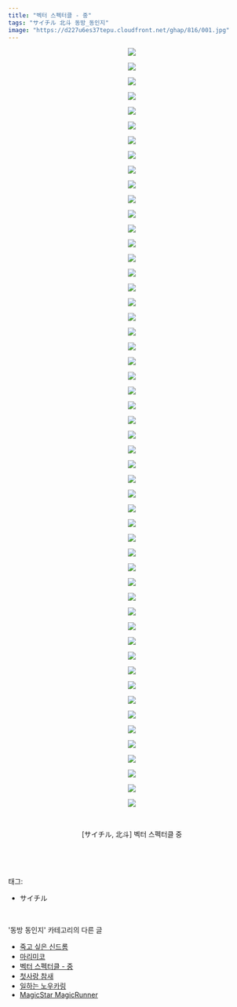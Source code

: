 ```yaml
---
title: "벡터 스펙터클 - 중"
tags: "サイチル 北斗 동방_동인지"
image: "https://d227u6es37tepu.cloudfront.net/ghap/816/001.jpg"
---
```

<div class="article">
<p style="text-align: center; clear: none; float: none;"><img src="{{ site.imgserver6 }}/ghap/816/001.jpg"/></p>
<p style="text-align: center; clear: none; float: none;"><img src="{{ site.imgserver6 }}/ghap/816/002.jpg"/></p>
<p style="text-align: center; clear: none; float: none;"><img src="{{ site.imgserver6 }}/ghap/816/003.jpg"/></p>
<p style="text-align: center; clear: none; float: none;"><img src="{{ site.imgserver6 }}/ghap/816/004.jpg"/></p>
<p style="text-align: center; clear: none; float: none;"><img src="{{ site.imgserver6 }}/ghap/816/005.jpg"/></p>
<p style="text-align: center; clear: none; float: none;"><img src="{{ site.imgserver6 }}/ghap/816/006.jpg"/></p>
<p style="text-align: center; clear: none; float: none;"><img src="{{ site.imgserver6 }}/ghap/816/007.jpg"/></p>
<p style="text-align: center; clear: none; float: none;"><img src="{{ site.imgserver6 }}/ghap/816/008.jpg"/></p>
<p style="text-align: center; clear: none; float: none;"><img src="{{ site.imgserver6 }}/ghap/816/009.jpg"/></p>
<p style="text-align: center; clear: none; float: none;"><img src="{{ site.imgserver6 }}/ghap/816/010.jpg"/></p>
<p style="text-align: center; clear: none; float: none;"><img src="{{ site.imgserver6 }}/ghap/816/011.jpg"/></p>
<p style="text-align: center; clear: none; float: none;"><img src="{{ site.imgserver6 }}/ghap/816/012.jpg"/></p>
<p style="text-align: center; clear: none; float: none;"><img src="{{ site.imgserver6 }}/ghap/816/013.jpg"/></p>
<p style="text-align: center; clear: none; float: none;"><img src="{{ site.imgserver6 }}/ghap/816/014.jpg"/></p>
<p style="text-align: center; clear: none; float: none;"><img src="{{ site.imgserver6 }}/ghap/816/015.jpg"/></p>
<p style="text-align: center; clear: none; float: none;"><img src="{{ site.imgserver6 }}/ghap/816/016.jpg"/></p>
<p style="text-align: center; clear: none; float: none;"><img src="{{ site.imgserver6 }}/ghap/816/017.jpg"/></p>
<p style="text-align: center; clear: none; float: none;"><img src="{{ site.imgserver6 }}/ghap/816/018.jpg"/></p>
<p style="text-align: center; clear: none; float: none;"><img src="{{ site.imgserver6 }}/ghap/816/019.jpg"/></p>
<p style="text-align: center; clear: none; float: none;"><img src="{{ site.imgserver6 }}/ghap/816/020.jpg"/></p>
<p style="text-align: center; clear: none; float: none;"><img src="{{ site.imgserver6 }}/ghap/816/021.jpg"/></p>
<p style="text-align: center; clear: none; float: none;"><img src="{{ site.imgserver6 }}/ghap/816/022.jpg"/></p>
<p style="text-align: center; clear: none; float: none;"><img src="{{ site.imgserver6 }}/ghap/816/023.jpg"/></p>
<p style="text-align: center; clear: none; float: none;"><img src="{{ site.imgserver6 }}/ghap/816/024.jpg"/></p>
<p style="text-align: center; clear: none; float: none;"><img src="{{ site.imgserver6 }}/ghap/816/025.jpg"/></p>
<p style="text-align: center; clear: none; float: none;"><img src="{{ site.imgserver6 }}/ghap/816/026.jpg"/></p>
<p style="text-align: center; clear: none; float: none;"><img src="{{ site.imgserver6 }}/ghap/816/027.jpg"/></p>
<p style="text-align: center; clear: none; float: none;"><img src="{{ site.imgserver6 }}/ghap/816/028.jpg"/></p>
<p style="text-align: center; clear: none; float: none;"><img src="{{ site.imgserver6 }}/ghap/816/029.jpg"/></p>
<p style="text-align: center; clear: none; float: none;"><img src="{{ site.imgserver6 }}/ghap/816/030.jpg"/></p>
<p style="text-align: center; clear: none; float: none;"><img src="{{ site.imgserver6 }}/ghap/816/031.jpg"/></p>
<p style="text-align: center; clear: none; float: none;"><img src="{{ site.imgserver6 }}/ghap/816/032.jpg"/></p>
<p style="text-align: center; clear: none; float: none;"><img src="{{ site.imgserver6 }}/ghap/816/033.jpg"/></p>
<p style="text-align: center; clear: none; float: none;"><img src="{{ site.imgserver6 }}/ghap/816/034.jpg"/></p>
<p style="text-align: center; clear: none; float: none;"><img src="{{ site.imgserver6 }}/ghap/816/035.jpg"/></p>
<p style="text-align: center; clear: none; float: none;"><img src="{{ site.imgserver6 }}/ghap/816/036.jpg"/></p>
<p style="text-align: center; clear: none; float: none;"><img src="{{ site.imgserver6 }}/ghap/816/037.jpg"/></p>
<p style="text-align: center; clear: none; float: none;"><img src="{{ site.imgserver6 }}/ghap/816/038.jpg"/></p>
<p style="text-align: center; clear: none; float: none;"><img src="{{ site.imgserver6 }}/ghap/816/039.jpg"/></p>
<p style="text-align: center; clear: none; float: none;"><img src="{{ site.imgserver6 }}/ghap/816/040.jpg"/></p>
<p style="text-align: center; clear: none; float: none;"><img src="{{ site.imgserver6 }}/ghap/816/041.jpg"/></p>
<p style="text-align: center; clear: none; float: none;"><img src="{{ site.imgserver6 }}/ghap/816/042.jpg"/></p>
<p style="text-align: center; clear: none; float: none;"><img src="{{ site.imgserver6 }}/ghap/816/043.jpg"/></p>
<p style="text-align: center; clear: none; float: none;"><img src="{{ site.imgserver6 }}/ghap/816/044.jpg"/></p>
<p style="text-align: center; clear: none; float: none;"><img src="{{ site.imgserver6 }}/ghap/816/045.jpg"/></p>
<p style="text-align: center; clear: none; float: none;"><img src="{{ site.imgserver6 }}/ghap/816/046.jpg"/></p>
<p style="text-align: center; clear: none; float: none;"><img src="{{ site.imgserver6 }}/ghap/816/047.jpg"/></p>
<p style="text-align: center; clear: none; float: none;"><img src="{{ site.imgserver6 }}/ghap/816/048.jpg"/></p>
<p style="text-align: center; clear: none; float: none;"><img src="{{ site.imgserver6 }}/ghap/816/049.jpg"/></p>
<p style="text-align: center; clear: none; float: none;"><img src="{{ site.imgserver6 }}/ghap/816/050.jpg"/></p>
<p style="text-align: center; clear: none; float: none;"><img src="{{ site.imgserver6 }}/ghap/816/051.jpg"/></p>
<p style="text-align: center; clear: none; float: none;"><img src="{{ site.imgserver6 }}/ghap/816/052.jpg"/></p>
<p style="text-align: center; clear: none; float: none;"><br/></p>
<p style="text-align: center; clear: none; float: none;">[サイチル, 北斗] 벡터 스펙터클 중</p>
<p><br/></p>
</div><br/>
<div class="tagTrail">
<p>태그: </p>
<ul>
<li>サイチル</li>
</ul>
</div><br/>
<div class="another">
<p>'동방 동인지' 카테고리의 다른 글</p>
<ul>
<li><a href="/ghap_818">죽고 싶은 신드롬</a></li>
<li><a href="/ghap_817">마리미코</a></li>
<li><a href="/ghap_816">벡터 스펙터클 - 중</a></li>
<li><a href="/ghap_815">첫사랑 참새</a></li>
<li><a href="/ghap_813">일하는 노우카링</a></li>
<li><a href="/ghap_811">MagicStar MagicRunner</a></li>
</ul>
</div><br/>
<div class="cb_module cb_fluid">
<div class="cb_wrt cb_profile">
</div><!-- commentList close -->
</div><br/>
